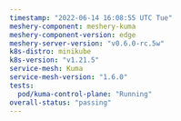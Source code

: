 ```yaml
---
timestamp: "2022-06-14 16:08:55 UTC Tue"
meshery-component: meshery-kuma
meshery-component-version: edge
meshery-server-version: "v0.6.0-rc.5w"
k8s-distro: minikube
k8s-version: "v1.21.5"
service-mesh: Kuma
service-mesh-version: "1.6.0"
tests:
  pod/kuma-control-plane: "Running"
overall-status: "passing"
---
```

